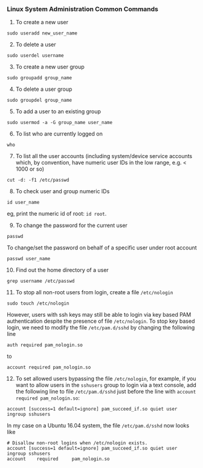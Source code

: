 ### Linux System Administration Common Commands

1. To create a new user
```
sudo useradd new_user_name
```
2. To delete a user
```
sudo userdel username
```
3. To create a new user group
```
sudo groupadd group_name
```
4. To delete a user group
```
sudo groupdel group_name
```
5. To add a user to an existing group
```
sudo usermod -a -G group_name user_name
```
6. To list who are currently logged on
```
who
```
7. To list all the user accounts (including system/device service accounts which, by convention, have numeric user IDs in the low range, e.g. < 1000 or so)
```
cut -d: -f1 /etc/passwd
```
8. To check user and group numeric IDs
```
id user_name
```
  eg, print the numeric id of root: `id root`.

9. To change the password for the current user
```
passwd
```
To change/set the password on behalf of a specific user under root account
```
passwd user_name
```
10. Find out the home directory of a user
```
grep username /etc/passwd
```
11. To stop all non-root users from login, create a file `/etc/nologin`
```
sudo touch /etc/nologin
```
However, users with ssh keys may still be able to login via key based PAM authentication despite the presence of file `/etc/nologin`. To stop key based login, we need to modify the file `/etc/pam.d/sshd` by changing the following line
```
auth required pam_nologin.so
```
to
```
account required pam_nologin.so
```
12. To set allowed users bypassing the file `/etc/nologin`, for example, if you want to allow users in the `sshusers` group to login via a text console, add the following line to file `/etc/pam.d/sshd` just before the line with `account required pam_nologin.so`:
```
account [success=1 default=ignore] pam_succeed_if.so quiet user ingroup sshusers
```
  In my case on a Ubuntu 16.04 system, the file `/etc/pam.d/sshd` now looks like
```
# Disallow non-root logins when /etc/nologin exists.
account [success=1 default=ignore] pam_succeed_if.so quiet user ingroup sshusers
account    required     pam_nologin.so
```

